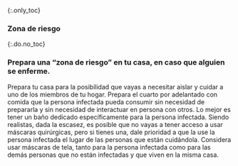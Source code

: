 {:.only_toc}
### Zona de riesgo

{:.do.no_toc}
### Prepara una “zona de riesgo” en tu casa, en caso que alguien se enferme.

Prepara tu casa para la posibilidad que vayas a necesitar aislar y cuidar a uno de los miembros de tu hogar. Prepara el cuarto por adelantado con comida que la persona infectada pueda consumir sin necesidad de prepararla y sin necesidad de interactuar en persona con otros. Lo mejor es tener un baño dedicado específicamente para la persona infectada. Siendo realistas, dada la escasez, es posible que no vayas a tener acceso a usar máscaras quirúrgicas, pero si tienes una, dale prioridad a que la use la persona infectada el lugar de las personas que están cuidándola. Considera usar máscaras de tela, tanto para la persona infectada como para las demás personas que no están infectadas y que viven en la misma casa.
